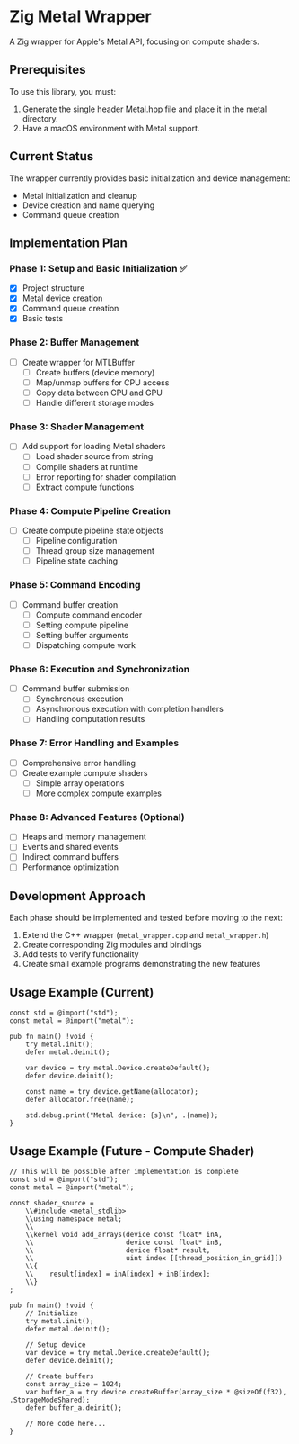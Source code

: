 # Zig Metal Wrapper

A Zig wrapper for Apple's Metal API, focusing on compute shaders.

## Prerequisites

To use this library, you must:

1. Generate the single header Metal.hpp file and place it in the metal directory.
2. Have a macOS environment with Metal support.

## Current Status

The wrapper currently provides basic initialization and device management:

-   Metal initialization and cleanup
-   Device creation and name querying
-   Command queue creation

## Implementation Plan

### Phase 1: Setup and Basic Initialization ✅

-   [x] Project structure
-   [x] Metal device creation
-   [x] Command queue creation
-   [x] Basic tests

### Phase 2: Buffer Management

-   [ ] Create wrapper for MTLBuffer
    -   [ ] Create buffers (device memory)
    -   [ ] Map/unmap buffers for CPU access
    -   [ ] Copy data between CPU and GPU
    -   [ ] Handle different storage modes

### Phase 3: Shader Management

-   [ ] Add support for loading Metal shaders
    -   [ ] Load shader source from string
    -   [ ] Compile shaders at runtime
    -   [ ] Error reporting for shader compilation
    -   [ ] Extract compute functions

### Phase 4: Compute Pipeline Creation

-   [ ] Create compute pipeline state objects
    -   [ ] Pipeline configuration
    -   [ ] Thread group size management
    -   [ ] Pipeline state caching

### Phase 5: Command Encoding

-   [ ] Command buffer creation
    -   [ ] Compute command encoder
    -   [ ] Setting compute pipeline
    -   [ ] Setting buffer arguments
    -   [ ] Dispatching compute work

### Phase 6: Execution and Synchronization

-   [ ] Command buffer submission
    -   [ ] Synchronous execution
    -   [ ] Asynchronous execution with completion handlers
    -   [ ] Handling computation results

### Phase 7: Error Handling and Examples

-   [ ] Comprehensive error handling
-   [ ] Create example compute shaders
    -   [ ] Simple array operations
    -   [ ] More complex compute examples

### Phase 8: Advanced Features (Optional)

-   [ ] Heaps and memory management
-   [ ] Events and shared events
-   [ ] Indirect command buffers
-   [ ] Performance optimization

## Development Approach

Each phase should be implemented and tested before moving to the next:

1. Extend the C++ wrapper (`metal_wrapper.cpp` and `metal_wrapper.h`)
2. Create corresponding Zig modules and bindings
3. Add tests to verify functionality
4. Create small example programs demonstrating the new features

## Usage Example (Current)

```zig
const std = @import("std");
const metal = @import("metal");

pub fn main() !void {
    try metal.init();
    defer metal.deinit();

    var device = try metal.Device.createDefault();
    defer device.deinit();

    const name = try device.getName(allocator);
    defer allocator.free(name);

    std.debug.print("Metal device: {s}\n", .{name});
}
```

## Usage Example (Future - Compute Shader)

```zig
// This will be possible after implementation is complete
const std = @import("std");
const metal = @import("metal");

const shader_source =
    \\#include <metal_stdlib>
    \\using namespace metal;
    \\
    \\kernel void add_arrays(device const float* inA,
    \\                       device const float* inB,
    \\                       device float* result,
    \\                       uint index [[thread_position_in_grid]])
    \\{
    \\    result[index] = inA[index] + inB[index];
    \\}
;

pub fn main() !void {
    // Initialize
    try metal.init();
    defer metal.deinit();

    // Setup device
    var device = try metal.Device.createDefault();
    defer device.deinit();

    // Create buffers
    const array_size = 1024;
    var buffer_a = try device.createBuffer(array_size * @sizeOf(f32), .StorageModeShared);
    defer buffer_a.deinit();

    // More code here...
}
```
